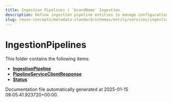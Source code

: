 ```yaml
---
title: Ingestion Pipelines | `brandName` Ingestion
description: Define ingestion pipeline entities to manage configurations, status, and execution logs.
slug: /main-concepts/metadata-standard/schemas/entity/services/ingestionpipelines
---
```


# IngestionPipelines

This folder contains the following items:

- [**IngestionPipeline**](/main-concepts/metadata-standard/schemas/entity/services/ingestionpipelines/ingestionpipeline)
- [**PipelineServiceClientResponse**](/main-concepts/metadata-standard/schemas/entity/services/ingestionpipelines/pipelineserviceclientresponse)
- [**Status**](/main-concepts/metadata-standard/schemas/entity/services/ingestionpipelines/status)


Documentation file automatically generated at 2025-01-15 09:05:41.923720+00:00.
